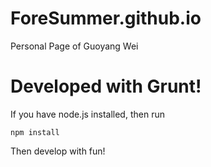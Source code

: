 # ForeSummer.github.io
Personal Page of Guoyang Wei
# Developed with Grunt!
If you have node.js installed, then run

	npm install
	
Then develop with fun!
